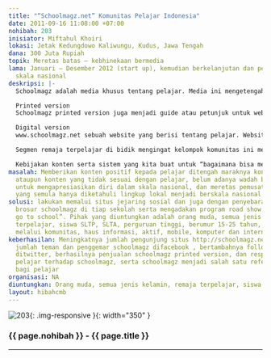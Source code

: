 ```yaml
---
title: "“Schoolmagz.net” Komunitas Pelajar Indonesia"
date: 2011-09-16 11:08:00 +07:00
nohibah: 203
inisiator: Miftahul Khoiri
lokasi: Jetak Kedungdowo Kaliwungu, Kudus, Jawa Tengah
dana: 300 Juta Rupiah
topik: Meretas batas – kebhinekaan bermedia
lama: Januari – Desember 2012 (start up), kemudian berkelanjutan dan pengembangan
  skala nasional
deskripsi: |-
  Schoolmagz adalah media khusus tentang pelajar. Media ini mengetengahkan berbagai informasi tentang pelajar secara interaktif baik online maupun offline. Schoolmagz memadukan antara printed version dan digital version pada website schoolmagz.net menjadikan semakin sempurnanya media kami. Schoolmagz terlahir dari tangan kreator muda asli Indonesia yang dianugrahi Tuhan berupa bakat, karakter serta pendidikan tinggi sehingga mampu mengolah dan menyajikan secara berbeda.

  Printed version
  Schoolmagz printed version juga menjadi guide atau petunjuk untuk website http://schoolmagz.net/. Dengan komposisi paduan antara teknologi cetak, serta desain modern menjadikan informasi yang Anda sampaikan benar-benar sampai kepada pembaca.

  Digital version
  www.schoolmagz.net sebuah website yang berisi tentang pelajar. Website ini merupakan media interaktif-realtime di Internet. Dengan mengakses schoolmagz.net maka informasi akan tersampaikan dengan mudahnya di seluruh dunia secara realtime (saat ini juga) serta tayang 24 jam non-stop perhari.

  Segmen remaja terpelajar di bidik mengingat kelompok komunitas ini merupakan kelompok konsumen berdaya kuat, trend setter, sedang mencari jatidiri dan pengakuan sosial di masyarakat. Sebuah kebanggaan yang tak ternilai bagi remaja ketika punya prestasi, karya maupun yang lainnya yang bisa diketahui semua orang didunia ini.

  Kebijakan konten serta sistem yang kita buat untuk “bagaimana bisa membentuk ikatan emosional pelajar dengan schoolmagz” menjadikan kami yakin bahwa apa yang kami cita-citakan bakalan tercapai
masalah: Memberikan konten positif kepada pelajar ditengah maraknya konten negatif
  ataupun konten yang tidak sesuai dengan pelajar, belum adanya wadah bagi pelajar
  untuk mengapresiasikan diri dalam skala nasional, dan meretas pemusatan informasi
  yang semula hanya diketahuli lingkup lokal menjadi berskala nasional
solusi: lakukan memalui situs jejaring sosial dan juga dengan penyebaran dan pemerataan
  brosur schoolmagz di tiap sekolah serta mengadakan program road show “schoolmagz
  go to school”. Pihak yang diuntungkan adalah orang muda, semua jenis kelamin, remaja
  terpelajar, siswa SLTP, SLTA, perguruan tinggi, berumur 15-25 tahun, bersosialisasi
  melalui komunitas, haus informasi, aktif, mobile, komputer dan internet literate
keberhasilan: Meningkatnya jumlah pengunjung situs http://schoolmagz.net/, bertambahnya
  jumlah teman dan penggemar schoolmagz difacebook , bertambahnya follower schoolmagz
  ditwitter, berhasilnya penjualan schoolmagz printed version, dan respon balik dari
  pelajar terhadap schoolmagz, serta schoolmagz menjadi salah satu referensi wajib
  bagi pelajar
organisasi: NA
diuntungkan: Orang muda, semua jenis kelamin, remaja terpelajar, siswa SLTP, SLTA, perguruan tinggi, berumur 15-25 tahun, bersosialisasi melalui komunitas, haus informasi, aktif, mobile, komputer dan internet literate 
layout: hibahcmb
---
```


![203](/static/img/hibahcmb/203.png){: .img-responsive }{: width="350" }

### {{ page.nohibah }} - {{ page.title }}

---
